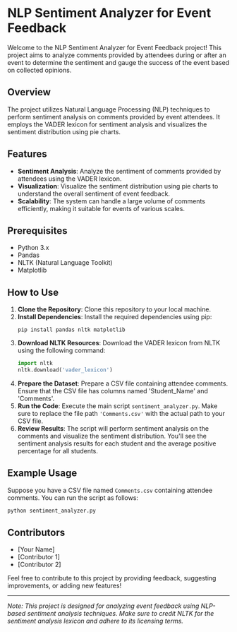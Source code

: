 # NLP Sentiment Analyzer for Event Feedback

Welcome to the NLP Sentiment Analyzer for Event Feedback project! This project aims to analyze comments provided by attendees during or after an event to determine the sentiment and gauge the success of the event based on collected opinions.

## Overview
The project utilizes Natural Language Processing (NLP) techniques to perform sentiment analysis on comments provided by event attendees. It employs the VADER lexicon for sentiment analysis and visualizes the sentiment distribution using pie charts.

## Features
- **Sentiment Analysis**: Analyze the sentiment of comments provided by attendees using the VADER lexicon.
- **Visualization**: Visualize the sentiment distribution using pie charts to understand the overall sentiment of event feedback.
- **Scalability**: The system can handle a large volume of comments efficiently, making it suitable for events of various scales.

## Prerequisites
- Python 3.x
- Pandas
- NLTK (Natural Language Toolkit)
- Matplotlib

## How to Use
1. **Clone the Repository**: Clone this repository to your local machine.
2. **Install Dependencies**: Install the required dependencies using pip:
   ```
   pip install pandas nltk matplotlib
   ```
3. **Download NLTK Resources**: Download the VADER lexicon from NLTK using the following command:
   ```python
   import nltk
   nltk.download('vader_lexicon')
   ```
4. **Prepare the Dataset**: Prepare a CSV file containing attendee comments. Ensure that the CSV file has columns named 'Student_Name' and 'Comments'.
5. **Run the Code**: Execute the main script `sentiment_analyzer.py`. Make sure to replace the file path `'Comments.csv'` with the actual path to your CSV file.
6. **Review Results**: The script will perform sentiment analysis on the comments and visualize the sentiment distribution. You'll see the sentiment analysis results for each student and the average positive percentage for all students.

## Example Usage
Suppose you have a CSV file named `Comments.csv` containing attendee comments. You can run the script as follows:
```python
python sentiment_analyzer.py
```

## Contributors
- [Your Name]
- [Contributor 1]
- [Contributor 2]

Feel free to contribute to this project by providing feedback, suggesting improvements, or adding new features!

---
*Note: This project is designed for analyzing event feedback using NLP-based sentiment analysis techniques. Make sure to credit NLTK for the sentiment analysis lexicon and adhere to its licensing terms.*
